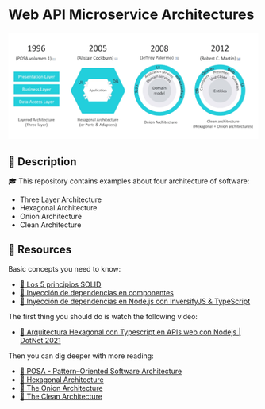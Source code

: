 # Web API Microservice Architectures

![banner](./assets/banner.png)

## 🔖 Description

🎓 This repository contains examples about four architecture of software: 
 * Three Layer Architecture
 * Hexagonal Architecture
 * Onion Architecture
 * Clean Architecture

## 📎 Resources

Basic concepts you need to know:
* [📖 Los 5 principios SOLID](https://latteandcode.medium.com/los-5-principios-solid-68d697984abd)
* [📖 Inyección de dependencias en componentes](https://softwarecrafters.io/typescript/inyeccion-de-dependencias-componentes)
* [📖 Inyección de dependencias en Node.js con InversifyJS & TypeScript](https://es.slideshare.net/RemoJansen/inyeccion-de-dependencias-en-nodejs-con-inversifyjs-typescript)

The first thing you should do is watch the following video:
* [🎥 Arquitectura Hexagonal con Typescript en APIs web con Nodejs | DotNet 2021](https://www.youtube.com/watch?v=ds7mHECHNj0)

Then you can dig deeper with more reading:
* [📖 POSA - Pattern–Oriented Software Architecture](https://www.amazon.es/Pattern-Oriented-Software-Architecture-System-Patterns/dp/0471958697)
* [📖 Hexagonal Architecture](https://alistair.cockburn.us/hexagonal-architecture)
* [📖 The Onion Architecture](https://jeffreypalermo.com/2008/07/the-onion-architecture-part-1/)
* [📖 The Clean Architecture](https://blog.cleancoder.com/uncle-bob/2012/08/13/the-clean-architecture.html)
